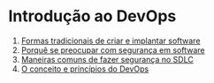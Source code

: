 # Introdução ao DevOps

1. [Formas tradicionais de criar e implantar software](01-formas-tradicionais-de-criar-software.md)
1. [Porquê se preocupar com segurança em software](02-porque-se-preocupar-com-seguranca.md)
1. [Maneiras comuns de fazer segurança no SDLC](03-maneiras-comuns-de-fazer-seguranca.md)
1. [O conceito e princípios do DevOps](04-o-conceito-e-principios-do-devops.md)
